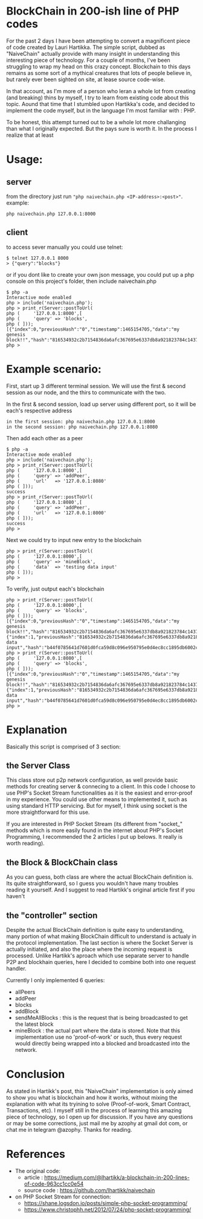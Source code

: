 BlockChain in 200-ish line of PHP codes
=======================================

For the past 2 days I have been attempting to convert a magnificent piece of code created by Lauri Hartikka. The simple script, dubbed as "NaiveChain" actually provide with many insight in understanding this interesting piece of technology. For a couple of months, I've been struggling to wrap my head on this crazy concept. Blockchain to this days remains as some sort of a mythical creatures that lots of people believe in, but rarely ever been sighted on site, at lease source code-wise.

In that account, as I'm more of a person who leran a whole lot from creating (and breaking) thins by myself, I try to learn from existing code about this topic. Aound that time that I stumbled upon Hartikka's code, and decided to implement the code myself, but in the language I'm most familiar with : PHP.

To be honest, this attempt turned out to be a whole lot more challanging than what I originally expected. But the pays sure is worth it. In the process I realize that at least 

# Usage:
## server
from the directory just run ```"php naivechain.php <IP-address>:<post>"```. example: 

	php naivechain.php 127.0.0.1:8000

## client
to access sever manually you could use telnet:
	
	$ telnet 127.0.0.1 8000
	> {"query":"blocks"}

or if you dont like to create your own json message, you could put up a php console on this project's folder, then include naivechain.php

    $ php -a
    Interactive mode enabled
    php > include('naivechain.php');
    php > print_r(Server::postToUrl(
    php (     '127.0.0.1:8000',[
    php (     'query' => 'blocks',
    php ( ]));
    [{"index":0,"previousHash":"0","timestamp":1465154705,"data":"my genesis block!!","hash":"816534932c2b7154836da6afc367695e6337db8a921823784c14378abed4f7d7"}]
    php > 

# Example scenario:
First, start up 3 different terminal session. We will use the first & second session as our node, and the thirs to communicate with the two.

In the first & second session, load up server using different port, so it will be each's respective address

    in the first session: php naivechain.php 127.0.0.1:8000
    in the second session: php naivechain.php 127.0.0.1:8080

Then add each other as a peer
    
    $ php -a
    Interactive mode enabled
    php > include('naivechain.php');
    php > print_r(Server::postToUrl(
    php (     '127.0.0.1:8000',[
    php (     'query' => 'addPeer',
    php (     'url'   => '127.0.0.1:8080'
    php ( ]));
    success
    php > print_r(Server::postToUrl(
    php (     '127.0.0.1:8080',[
    php (     'query' => 'addPeer',
    php (     'url'   => '127.0.0.1:8000'
    php ( ]));
    success
    php > 

Next we could try to input new entry to the blockchain

    php > print_r(Server::postToUrl(
    php (     '127.0.0.1:8000',[
    php (     'query' => 'mineBlock',
    php (     'data'  => 'testing data input'
    php ( ]));
    php > 

To verify, just output each's blockchain

    php > print_r(Server::postToUrl(
    php (     '127.0.0.1:8000',[
    php (     'query' => 'blocks',
    php ( ]));
    [{"index":0,"previousHash":"0","timestamp":1465154705,"data":"my genesis block!!","hash":"816534932c2b7154836da6afc367695e6337db8a921823784c14378abed4f7d7"},{"index":1,"previousHash":"816534932c2b7154836da6afc367695e6337db8a921823784c14378abed4f7d7","timestamp":1498725.646,"data":"testing data input","hash":"b44f0785641d7601d0fca59d8c096e950795e0d4ec8cc1895db6002cffbd9b56"}]
    php > print_r(Server::postToUrl(
    php (     '127.0.0.1:8080',[
    php (     'query' => 'blocks',
    php ( ]));
    [{"index":0,"previousHash":"0","timestamp":1465154705,"data":"my genesis block!!","hash":"816534932c2b7154836da6afc367695e6337db8a921823784c14378abed4f7d7"},{"index":1,"previousHash":"816534932c2b7154836da6afc367695e6337db8a921823784c14378abed4f7d7","timestamp":1498725.646,"data":"testing data input","hash":"b44f0785641d7601d0fca59d8c096e950795e0d4ec8cc1895db6002cffbd9b56"}]
    php > 

# Explanation
Basically this script is comprised of 3 section:

## the Server Class
This class store out p2p network configuration, as well provide basic methods for creating server & connecing to a client. In this code I choose to use PHP's Socket Stream functionalities as it is the easiest and error-proof in my experience. You could use other means to implemented it, such as using standard HTTP servicing. But for myself, I think using socket is the more straightforward for this use.

If you are interested in PHP Socket Stream (its different from "socket_" methods which is more easily found in the internet about PHP's Socket Programming, I recommended the 2 articles I put up belows. It really is worth reading).

## the Block & BlockChain class
As you can guess, both class are where the actual BlockChain definition is. Its quite straightforward, so I guess you wouldn't have many troubles reading it yourself. And I suggest to read Hartikk's original article first if you haven't

## the "controller" section
Despite the actual BlockChain definition is quite easy to understanding, many portion of what making BlockChain difficult to understand is actualy in the protocol implementation. The last section is where the Socket Server is actually initiated, and also the place where the incoming request is processed. Unlike Hartikk's aproach which use separate server to handle P2P and blockhain queries, here I decided to combine both into one request handler.

Currently I only implemented 6 queries:

- allPeers
- addPeer
- blocks
- addBlock
- sendMeAllBlocks : this is the request that is being broadcasted to get the latest block
- mineBlock : the actual part where the data is stored. Note that this implementation use no 'proof-of-work' or such, thus every request would directly being wrapped into a blocked and broadcasted into the network.

# Conclusion
As stated in Hartikk's post, this "NaiveChain" implementation is only aimed to show you what is blockchain and how it works, without mixing the explanation with what its tryining to solve (Proof-of-work, Smart Contract, Transactions, etc). I myself still in the process of learning this amazing piece of technology, so I open up for discussion. If you have any questions or may be some corrections, just mail me by azophy at gmail dot com, or chat me in telegram @azophy. Thanks for reading.

# References
* The original code:
    - article : https://medium.com/@lhartikk/a-blockchain-in-200-lines-of-code-963cc1cc0e54
    - source code : https://github.com/lhartikk/naivechain
* on PHP Socket Stream for connection:
    - https://shane.logsdon.io/posts/simple-php-socket-programming/
    - https://www.christophh.net/2012/07/24/php-socket-programming/